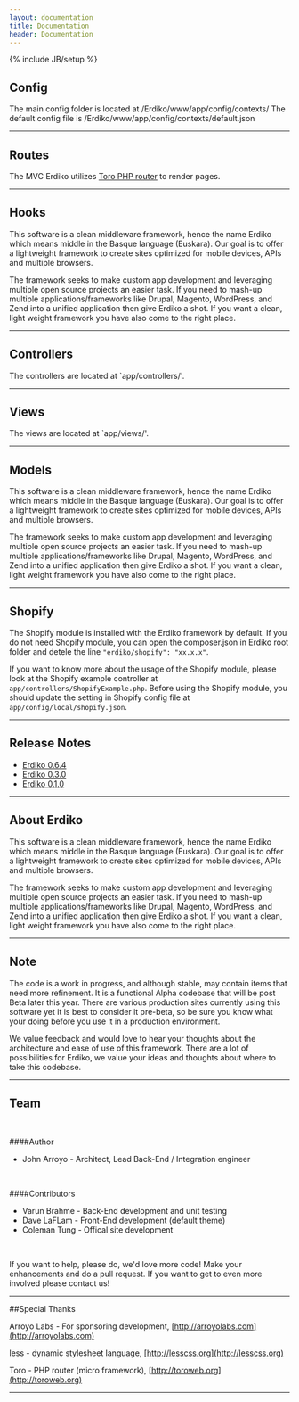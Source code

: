 ```yaml
---
layout: documentation
title: Documentation 
header: Documentation
---
```

{% include JB/setup %}

<div id = "section-0"></div>
<div id = "config"></div>

## Config

The main config folder is located at /Erdiko/www/app/config/contexts/
The default config file is /Erdiko/www/app/config/contexts/default.json

---

<div id = "routes"></div>

## Routes

The MVC Erdiko utilizes [Toro PHP router](#http://toroweb.org/) to render pages. 

---

<div id = "hooks"></div>

## Hooks

This software is a clean middleware framework, hence the name Erdiko which means middle in the Basque language (Euskara). Our goal is to offer a lightweight framework to create sites optimized for mobile devices, APIs and multiple browsers.

The framework seeks to make custom app development and leveraging multiple open source projects an easier task. If you need to mash-up multiple applications/frameworks like Drupal, Magento, WordPress, and Zend into a unified application then give Erdiko a shot. If you want a clean, light weight framework you have also come to the right place.

---

<div id = "controllers"></div>

## Controllers

The controllers are located at `app/controllers/'.

---


<div id = "views"></div>

## Views

The views are located at `app/views/'.

---


<div id = "models"></div>

## Models

This software is a clean middleware framework, hence the name Erdiko which means middle in the Basque language (Euskara). Our goal is to offer a lightweight framework to create sites optimized for mobile devices, APIs and multiple browsers.

The framework seeks to make custom app development and leveraging multiple open source projects an easier task. If you need to mash-up multiple applications/frameworks like Drupal, Magento, WordPress, and Zend into a unified application then give Erdiko a shot. If you want a clean, light weight framework you have also come to the right place.

---


<div id = "Shopify"></div>

## Shopify

The Shopify module is installed with the Erdiko framework by default. If you do not need Shopify module, you can open the composer.json in Erdiko root folder and detele the line `"erdiko/shopify": "xx.x.x"`.

If you want to know more about the usage of the Shopify module, please look at the Shopify example controller at `app/controllers/ShopifyExample.php`.  Before using the Shopify module, you should update the setting in Shopify config file at `app/config/local/shopify.json`.

---

<div id = "release_note"></div>

## Release Notes

* <a href="#">Erdiko 0.6.4</a>
* <a href="#">Erdiko 0.3.0</a>
* <a href="#">Erdiko 0.1.0</a>

---

<div id = "about_erdiko"></div>

## About Erdiko

This software is a clean middleware framework, hence the name Erdiko which means middle in the Basque language (Euskara). Our goal is to offer a lightweight framework to create sites optimized for mobile devices, APIs and multiple browsers.

The framework seeks to make custom app development and leveraging multiple open source projects an easier task. If you need to mash-up multiple applications/frameworks like Drupal, Magento, WordPress, and Zend into a unified application then give Erdiko a shot. If you want a clean, light weight framework you have also come to the right place.

---

<div id = "note"></div>

## Note

The code is a work in progress, and although stable, may contain items that need more refinement. It is a functional Alpha codebase that will be post Beta later this year. There are various production sites currently using this software yet it is best to consider it pre-beta, so be sure you know what your doing before you use it in a production environment.

We value feedback and would love to hear your thoughts about the architecture and ease of use of this framework. There are a lot of possibilities for Erdiko, we value your ideas and thoughts about where to take this codebase.
		

---

<div id = "team"></div>

## Team

<br>

####Author
* John Arroyo - Architect, Lead Back-End / Integration engineer

<br>

####Contributors
* Varun Brahme - Back-End development and unit testing
* Dave LaFLam - Front-End development (default theme)
* Coleman Tung - Offical site development

<br>
		
If you want to help, please do, we'd love more code! Make your enhancements and do a pull request. If you want to get to even more involved please contact us!

---

<div id = "special_thanks"></div>

##Special Thanks

Arroyo Labs - For sponsoring development, [http://arroyolabs.com](http://arroyolabs.com)

less - dynamic stylesheet language, [http://lesscss.org](http://lesscss.org)

Toro - PHP router (micro framework), [http://toroweb.org](http://toroweb.org)


---



